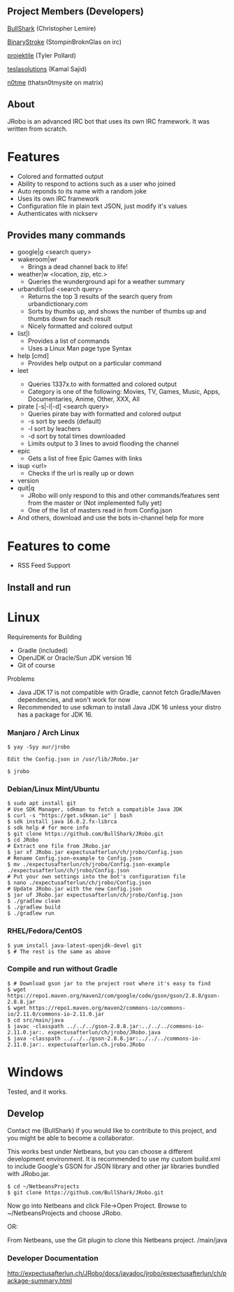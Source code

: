 ## Project Members (Developers)

[BullShark](https://github.com/BullShark "Core Developer") (Christopher Lemire)

[BinaryStroke](https://github.com/BinaryStroke "Developer") (StompinBroknGlas on irc)

[projektile](https://github.com/projektile "Developer") (Tyler Pollard)

[teslasolutions](https://github.com/teslasolution "Developer") (Kamal Sajid)

[n0tme](https://github.com/thatsn0tmysite) (thatsn0tmysite on matrix)

## About

JRobo is an advanced IRC bot that uses its own IRC framework. It was written from scratch.

# Features
 * Colored and formatted output
 * Ability to respond to actions such as a user who joined
 * Auto reponds to its name with a random joke
 * Uses its own IRC framework
 * Configuration file in plain text JSON, just modify it's values
 * Authenticates with nickserv
 
## Provides many commands
* google|g &lt;search query&gt;
* wakeroom|wr
  * Brings a dead channel back to life!
* weather|w &lt;location, zip, etc.&gt;
  * Queries the wunderground api for a weather summary
* urbandict|ud &lt;search query&gt;
  * Returns the top 3 results of the search query from urbandictionary.com
  * Sorts by thumbs up, and shows the number of thumbs up and thumbs down for each result
  * Nicely formatted and colored output
* list|l
  * Provides a list of commands
  * Uses a Linux Man page type Syntax
* help [cmd]
  * Provides help output on a particular command
* leet <Category> <search query>
  * Queries 1337x.to with formatted and colored output
  * Category is one of the following: Movies, TV, Games, Music, Apps, Documentaries, Anime, Other, XXX, All
* pirate [-s|-l|-d] &lt;search query&gt;
  * Queries pirate bay with formatted and colored output
  * -s sort by seeds (default)
  * -l sort by leachers
  * -d sort by total times downloaded
  * Limits output to 3 lines to avoid flooding the channel
* epic
  * Gets a list of free Epic Games with links
* isup &lt;url&gt;
  * Checks if the url is really up or down
* version
* quit|q
  * JRobo will only respond to this and other commands/features sent from the master or (Not implemented fully yet)
  * One of the list of masters read in from Config.json
* And others, download and use the bots in-channel help for more

# Features to come
* RSS Feed Support

## Install and run

# Linux

Requirements for Building
 * Gradle (included)
 * OpenJDK or Oracle/Sun JDK version 16
 * Git of course
 
Problems
  * Java JDK 17 is not compatible with Gradle, cannot fetch Gradle/Maven dependencies, and won't work for now
  * Recommended to use sdkman to install Java JDK 16 unless your distro has a package for JDK 16.
 
### Manjaro / Arch Linux
    $ yay -Syy aur/jrobo

    Edit the Config.json in /usr/lib/JRobo.jar

    $ jrobo

### Debian/Linux Mint/Ubuntu
    $ sudo apt install git
    # Use SDK Manager, sdkman to fetch a compatible Java JDK
    $ curl -s "https://get.sdkman.io" | bash
    $ sdk install java 16.0.2.fx-librca
    $ sdk help # for more info
    $ git clone https://github.com/BullShark/JRobo.git
    $ cd JRobo
    # Extract one file from JRobo.jar
    $ jar xf JRobo.jar expectusafterlun/ch/jrobo/Config.json
    # Rename Config.json-example to Config.json
    $ mv ./expectusafterlun/ch/jrobo/Config.json-example ./expectusafterlun/ch/jrobo/Config.json
    # Put your own settings into the bot's configuration file
    $ nano ./expectusafterlun/ch/jrobo/Config.json
    # Update JRobo.jar with the new Config.json
    $ jar uf JRobo.jar expectusafterlun/ch/jrobo/Config.json
    $ ./gradlew clean
    $ ./gradlew build
    $ ./gradlew run

### RHEL/Fedora/CentOS
    $ yum install java-latest-openjdk-devel git
    $ # The rest is the same as above

### Compile and run without Gradle
    $ # Download gson jar to the project root where it's easy to find
    $ wget https://repo1.maven.org/maven2/com/google/code/gson/gson/2.8.8/gson-2.8.8.jar
    $ wget https://repo1.maven.org/maven2/commons-io/commons-io/2.11.0/commons-io-2.11.0.jar
    $ cd src/main/java
    $ javac -classpath ../../../gson-2.8.8.jar:../../../commons-io-2.11.0.jar:. expectusafterlun/ch/jrobo/JRobo.java
    $ java -classpath ../../../gson-2.8.8.jar:../../../commons-io-2.11.0.jar:. expectusafterlun.ch.jrobo.JRobo

# Windows

Tested, and it works.

## Develop

Contact me (BullShark) if you would like to contribute to this project, and you might be able to become a collaborator.

This works best under Netbeans, but you can choose a different development environment. It is recommended to use my custom build.xml to include Google's GSON for JSON library and other jar libraries bundled with JRobo.jar.

    $ cd ~/NetbeansProjects
    $ git clone https://github.com/BullShark/JRobo.git
    
Now go into Netbeans and click File->Open Project. Browse to ~/NetbeansProjects and choose JRobo.

OR:

From Netbeans, use the Git plugin to clone this Netbeans project.
/main/java

### Developer Documentation

http://expectusafterlun.ch/JRobo/docs/javadoc/jrobo/expectusafterlun/ch/package-summary.html
